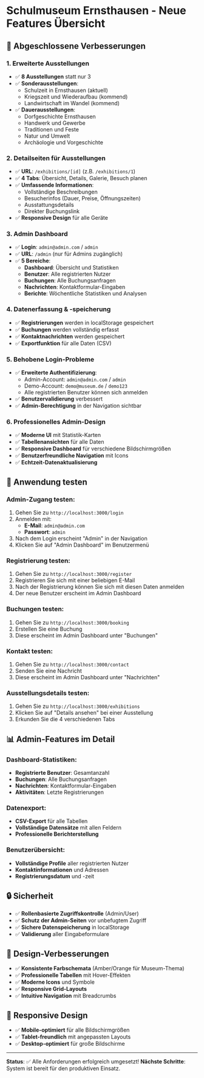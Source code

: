 # Schulmuseum Ernsthausen - Neue Features Übersicht

## 🎯 Abgeschlossene Verbesserungen

### 1. **Erweiterte Ausstellungen**
- ✅ **8 Ausstellungen** statt nur 3
- ✅ **Sonderausstellungen**: 
  - Schulzeit in Ernsthausen (aktuell)
  - Kriegszeit und Wiederaufbau (kommend)
  - Landwirtschaft im Wandel (kommend)
- ✅ **Dauerausstellungen**:
  - Dorfgeschichte Ernsthausen
  - Handwerk und Gewerbe
  - Traditionen und Feste
  - Natur und Umwelt
  - Archäologie und Vorgeschichte

### 2. **Detailseiten für Ausstellungen**
- ✅ **URL**: `/exhibitions/[id]` (z.B. `/exhibitions/1`)
- ✅ **4 Tabs**: Übersicht, Details, Galerie, Besuch planen
- ✅ **Umfassende Informationen**:
  - Vollständige Beschreibungen
  - Besucherinfos (Dauer, Preise, Öffnungszeiten)
  - Ausstattungsdetails
  - Direkter Buchungslink
- ✅ **Responsive Design** für alle Geräte

### 3. **Admin Dashboard**
- ✅ **Login**: `admin@admin.com` / `admin`
- ✅ **URL**: `/admin` (nur für Admins zugänglich)
- ✅ **5 Bereiche**:
  - **Dashboard**: Übersicht und Statistiken
  - **Benutzer**: Alle registrierten Nutzer
  - **Buchungen**: Alle Buchungsanfragen
  - **Nachrichten**: Kontaktformular-Eingaben
  - **Berichte**: Wöchentliche Statistiken und Analysen

### 4. **Datenerfassung & -speicherung**
- ✅ **Registrierungen** werden in localStorage gespeichert
- ✅ **Buchungen** werden vollständig erfasst
- ✅ **Kontaktnachrichten** werden gespeichert
- ✅ **Exportfunktion** für alle Daten (CSV)

### 5. **Behobene Login-Probleme**
- ✅ **Erweiterte Authentifizierung**:
  - Admin-Account: `admin@admin.com` / `admin`
  - Demo-Account: `demo@museum.de` / `demo123`
  - Alle registrierten Benutzer können sich anmelden
- ✅ **Benutzervalidierung** verbessert
- ✅ **Admin-Berechtigung** in der Navigation sichtbar

### 6. **Professionelles Admin-Design**
- ✅ **Moderne UI** mit Statistik-Karten
- ✅ **Tabellenansichten** für alle Daten
- ✅ **Responsive Dashboard** für verschiedene Bildschirmgrößen
- ✅ **Benutzerfreundliche Navigation** mit Icons
- ✅ **Echtzeit-Datenaktualisierung**

## 🚀 Anwendung testen

### Admin-Zugang testen:
1. Gehen Sie zu `http://localhost:3000/login`
2. Anmelden mit:
   - **E-Mail**: `admin@admin.com`
   - **Passwort**: `admin`
3. Nach dem Login erscheint "Admin" in der Navigation
4. Klicken Sie auf "Admin Dashboard" im Benutzermenü

### Registrierung testen:
1. Gehen Sie zu `http://localhost:3000/register`
2. Registrieren Sie sich mit einer beliebigen E-Mail
3. Nach der Registrierung können Sie sich mit diesen Daten anmelden
4. Der neue Benutzer erscheint im Admin Dashboard

### Buchungen testen:
1. Gehen Sie zu `http://localhost:3000/booking`
2. Erstellen Sie eine Buchung
3. Diese erscheint im Admin Dashboard unter "Buchungen"

### Kontakt testen:
1. Gehen Sie zu `http://localhost:3000/contact`
2. Senden Sie eine Nachricht
3. Diese erscheint im Admin Dashboard unter "Nachrichten"

### Ausstellungsdetails testen:
1. Gehen Sie zu `http://localhost:3000/exhibitions`
2. Klicken Sie auf "Details ansehen" bei einer Ausstellung
3. Erkunden Sie die 4 verschiedenen Tabs

## 📊 Admin-Features im Detail

### Dashboard-Statistiken:
- **Registrierte Benutzer**: Gesamtanzahl
- **Buchungen**: Alle Buchungsanfragen
- **Nachrichten**: Kontaktformular-Eingaben
- **Aktivitäten**: Letzte Registrierungen

### Datenexport:
- **CSV-Export** für alle Tabellen
- **Vollständige Datensätze** mit allen Feldern
- **Professionelle Berichterstellung**

### Benutzerübersicht:
- **Vollständige Profile** aller registrierten Nutzer
- **Kontaktinformationen** und Adressen
- **Registrierungsdatum** und -zeit

## 🔒 Sicherheit

- ✅ **Rollenbasierte Zugriffskontrolle** (Admin/User)
- ✅ **Schutz der Admin-Seiten** vor unbefugtem Zugriff
- ✅ **Sichere Datenspeicherung** in localStorage
- ✅ **Validierung** aller Eingabeformulare

## 🎨 Design-Verbesserungen

- ✅ **Konsistente Farbschemata** (Amber/Orange für Museum-Thema)
- ✅ **Professionelle Tabellen** mit Hover-Effekten
- ✅ **Moderne Icons** und Symbole
- ✅ **Responsive Grid-Layouts**
- ✅ **Intuitive Navigation** mit Breadcrumbs

## 📱 Responsive Design

- ✅ **Mobile-optimiert** für alle Bildschirmgrößen
- ✅ **Tablet-freundlich** mit angepassten Layouts
- ✅ **Desktop-optimiert** für große Bildschirme

---

**Status**: ✅ Alle Anforderungen erfolgreich umgesetzt!
**Nächste Schritte**: System ist bereit für den produktiven Einsatz.
